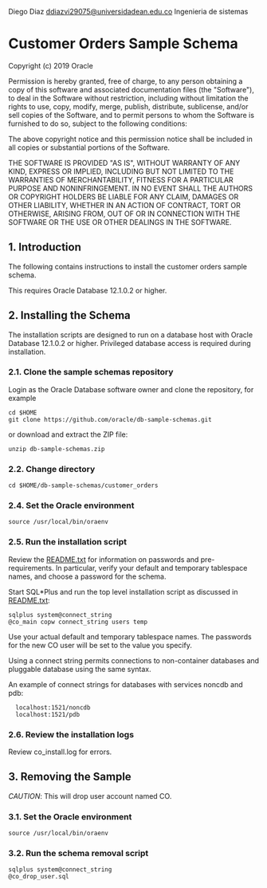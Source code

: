 Diego Diaz ddiazvi29075@universidadean.edu.co Ingenieria de sistemas
# Customer Orders Sample Schema

Copyright (c) 2019 Oracle

Permission is hereby granted, free of charge, to any person obtaining
a copy of this software and associated documentation files (the
"Software"), to deal in the Software without restriction, including
without limitation the rights to use, copy, modify, merge, publish,
distribute, sublicense, and/or sell copies of the Software, and to
permit persons to whom the Software is furnished to do so, subject to
the following conditions:

The above copyright notice and this permission notice shall be
included in all copies or substantial portions of the Software.

THE SOFTWARE IS PROVIDED "AS IS", WITHOUT WARRANTY OF ANY KIND,
EXPRESS OR IMPLIED, INCLUDING BUT NOT LIMITED TO THE WARRANTIES OF
MERCHANTABILITY, FITNESS FOR A PARTICULAR PURPOSE AND
NONINFRINGEMENT. IN NO EVENT SHALL THE AUTHORS OR COPYRIGHT HOLDERS BE
LIABLE FOR ANY CLAIM, DAMAGES OR OTHER LIABILITY, WHETHER IN AN ACTION
OF CONTRACT, TORT OR OTHERWISE, ARISING FROM, OUT OF OR IN CONNECTION
WITH THE SOFTWARE OR THE USE OR OTHER DEALINGS IN THE SOFTWARE.

## 1. Introduction

The following contains instructions to install the customer orders sample schema.

This requires Oracle Database 12.1.0.2 or higher.

## 2. Installing the Schema

The installation scripts are designed to run on a database host with
Oracle Database 12.1.0.2 or higher. Privileged database access is required
during installation.

### 2.1. Clone the sample schemas repository

Login as the Oracle Database software owner and clone the repository, for example

```shell
cd $HOME
git clone https://github.com/oracle/db-sample-schemas.git
```

or download and extract the ZIP file:

```shell
unzip db-sample-schemas.zip
```

### 2.2. Change directory

```shell
cd $HOME/db-sample-schemas/customer_orders
```

### 2.4. Set the Oracle environment

```shell
source /usr/local/bin/oraenv
```

### 2.5.  Run the installation script

Review the [README.txt](#README.txt) for information on passwords and
pre-requirements. In particular, verify your default and temporary
tablespace names, and choose a password for the schema.

Start SQL*Plus and run the top level installation script as
discussed in [README.txt](#README.txt):

```shell
sqlplus system@connect_string
@co_main copw connect_string users temp
```

Use your actual default and temporary tablespace names.  The passwords
for the new CO user will be set to the value you specify.

Using a connect string permits connections to non-container databases and
pluggable database using the same syntax.

An example of connect strings for databases with services noncdb and pdb:
```
  localhost:1521/noncdb
  localhost:1521/pdb
```

### 2.6. Review the installation logs

Review co_install.log for errors.

## 3. Removing the Sample

*CAUTION*: This will drop user account named CO.

### 3.1. Set the Oracle environment

```shell
source /usr/local/bin/oraenv
```

### 3.2. Run the schema removal script

```shell
sqlplus system@connect_string
@co_drop_user.sql
```
